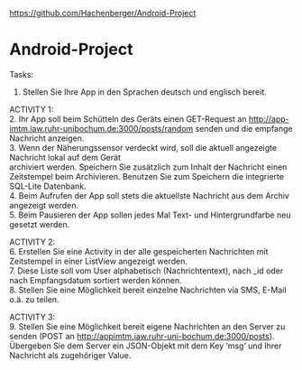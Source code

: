 https://github.com/Hachenberger/Android-Project

# Android-Project

Tasks:  

1. Stellen Sie Ihre App in den Sprachen deutsch und englisch bereit.  

ACTIVITY 1:  
2. Ihr App soll beim Schütteln des Geräts einen GET-Request an http://app-imtm.iaw.ruhr-unibochum.de:3000/posts/random
senden und die empfange Nachricht anzeigen.  
3. Wenn der Näherungssensor verdeckt wird, soll die aktuell angezeigte Nachricht lokal auf dem Gerät  
archiviert werden. Speichern Sie zusätzlich zum Inhalt der Nachricht einen Zeitstempel beim Archivieren. Benutzen Sie zum Speichern die integrierte SQL-Lite Datenbank.  
4. Beim Aufrufen der App soll stets die aktuellste Nachricht aus dem Archiv angezeigt werden.  
5. Beim Pausieren der App sollen jedes Mal Text- und Hintergrundfarbe neu gesetzt werden.  

ACTIVITY 2:  
6. Erstellen Sie eine Activity in der alle gespeicherten Nachrichten mit Zeitstempel in einer ListView
angezeigt werden.  
7. Diese Liste soll vom User alphabetisch (Nachrichtentext), nach _id oder nach Empfangsdatum sortiert
werden können.  
8. Stellen Sie eine Möglichkeit bereit einzelne Nachrichten via SMS, E-Mail o.ä. zu teilen.  

ACTIVITY 3:  
9. Stellen Sie eine Möglichkeit bereit eigene Nachrichten an den Server zu senden (POST an http://appimtm.iaw.ruhr-uni-bochum.de:3000/posts). Übergeben Sie dem Server ein JSON-Objekt mit dem Key
‘msg‘ und Ihrer Nachricht als zugehöriger Value.  
